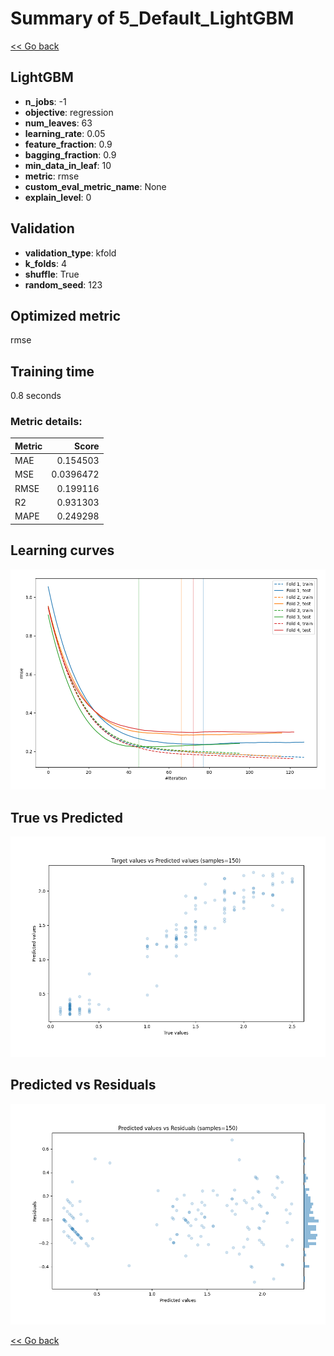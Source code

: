 # Summary of 5_Default_LightGBM

[<< Go back](../README.md)


## LightGBM
- **n_jobs**: -1
- **objective**: regression
- **num_leaves**: 63
- **learning_rate**: 0.05
- **feature_fraction**: 0.9
- **bagging_fraction**: 0.9
- **min_data_in_leaf**: 10
- **metric**: rmse
- **custom_eval_metric_name**: None
- **explain_level**: 0

## Validation
 - **validation_type**: kfold
 - **k_folds**: 4
 - **shuffle**: True
 - **random_seed**: 123

## Optimized metric
rmse

## Training time

0.8 seconds

### Metric details:
| Metric   |     Score |
|:---------|----------:|
| MAE      | 0.154503  |
| MSE      | 0.0396472 |
| RMSE     | 0.199116  |
| R2       | 0.931303  |
| MAPE     | 0.249298  |



## Learning curves
![Learning curves](learning_curves.png)
## True vs Predicted

![True vs Predicted](true_vs_predicted.png)


## Predicted vs Residuals

![Predicted vs Residuals](predicted_vs_residuals.png)



[<< Go back](../README.md)
